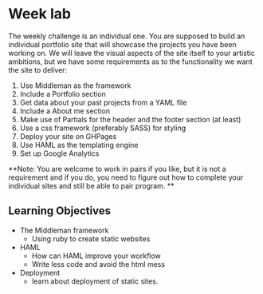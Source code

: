 # Week lab

The weekly challenge is an individual one. You are supposed to build an individual portfolio site that will showcase the projects you have been working on. We will leave the visual aspects of the site itself to your artistic ambitions, but we have some requirements as to the functionality we want the site to deliver:

1. Use Middleman as the framework
2. Include a Portfolio section
3. Get data about your past projects from a YAML file
4. Include a About me section
5. Make use of Partials for the header and the footer section (at least)
6. Use a css framework (preferably SASS) for styling
7. Deploy your site on GHPages
8. Use HAML as the templating engine
9. Set up Google Analytics

**Note: You are welcome to work in pairs if you like, but it is not a requirement and if you do, you need to figure out how to complete your individual sites and still be able to pair program. **

## Learning Objectives

* The Middleman framework
  - Using ruby to create static websites
* HAML
  - How can HAML improve your workflow
  - Write less code and avoid the html mess
* Deployment
  - learn about deployment of static sites.

